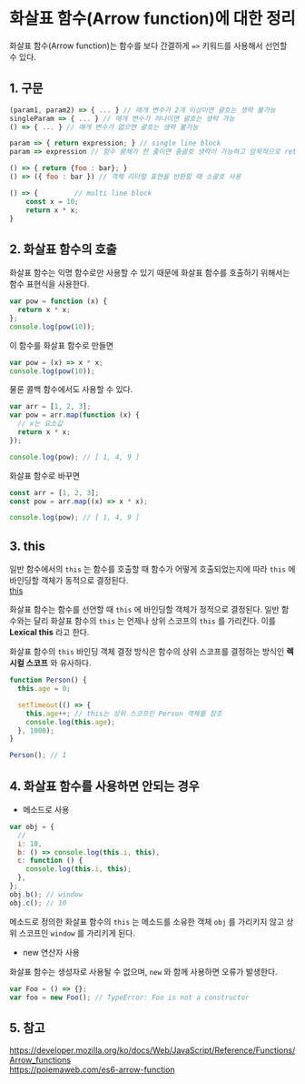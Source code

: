 # 화살표 함수(Arrow function)에 대한 정리

화살표 함수(Arrow function)는 함수를 보다 간결하게 `=>` 키워드를 사용해서 선언할 수 있다.

## 1. 구문

```js
(param1, param2) => { ... } // 매개 변수가 2개 이상이면 괄호는 생략 불가능
singleParam => { ... } // 매개 변수가 하나이면 괄호는 생략 가능
() => { ... } // 매개 변수가 없으면 괄호는 생략 불가능

param => { return expression; } // single line block
param => expression // 함수 몸체가 한 줄이면 중괄호 생략이 가능하고 암묵적으로 return 한다.
```

```js
() => { return {foo : bar}; }
() => ({ foo : bar }) // 객체 리터럴 표현을 반환할 때 소괄호 사용

() => {         // multi line block
    const x = 10;
    return x * x;
}
```

## 2. 화살표 함수의 호출

화살표 함수는 익명 함수로만 사용할 수 있기 때문에 화살표 함수를 호출하기 위해서는 함수 표현식을 사용한다.

```js
var pow = function (x) {
  return x * x;
};
console.log(pow(10));
```

이 함수를 화살표 함수로 만들면

```js
var pow = (x) => x * x;
console.log(pow(10));
```

물론 콜백 함수에서도 사용할 수 있다.

```js
var arr = [1, 2, 3];
var pow = arr.map(function (x) {
  // x는 요소값
  return x * x;
});

console.log(pow); // [ 1, 4, 9 ]
```

화살표 함수로 바꾸면

```js
const arr = [1, 2, 3];
const pow = arr.map((x) => x * x);

console.log(pow); // [ 1, 4, 9 ]
```

## 3. this

일반 함수에서의 `this` 는 함수를 호출할 때 함수가 어떻게 호출되었는지에 따라 `this` 에 바인딩할 객체가 동적으로 결정된다.  
[this](www.naver.com)

화살표 함수는 함수를 선언할 때 `this` 에 바인딩할 객체가 정적으로 결정된다. 일반 함수와는 달리 화살표 함수의 `this` 는 언제나 상위 스코프의 `this` 를 가리킨다. 이를 **Lexical this** 라고 한다.

화살표 함수의 `this` 바인딩 객체 결정 방식은 함수의 상위 스코프를 결정하는 방식인 **렉시컬 스코프** 와 유사하다.

```js
function Person() {
  this.age = 0;

  setTimeout(() => {
    this.age++; // this는 상위 스코프인 Person 객체를 참조
    console.log(this.age);
  }, 1000);
}

Person(); // 1
```

## 4. 화살표 함수를 사용하면 안되는 경우

- 메소드로 사용

```js
var obj = {
  //
  i: 10,
  b: () => console.log(this.i, this),
  c: function () {
    console.log(this.i, this);
  },
};
obj.b(); // window
obj.c(); // 10
```

메소드로 정의한 화살표 함수의 `this` 는 메소드를 소유한 객체 `obj` 를 가리키지 않고 상위 스코프인 `window` 를 가리키게 된다.

- new 연산자 사용

화살표 함수는 생성자로 사용될 수 없으며, `new` 와 함께 사용하면 오류가 발생한다.

```js
var Foo = () => {};
var foo = new Foo(); // TypeError: Foo is not a constructor
```

## 5. 참고

<https://developer.mozilla.org/ko/docs/Web/JavaScript/Reference/Functions/Arrow_functions>  
<https://poiemaweb.com/es6-arrow-function> 
